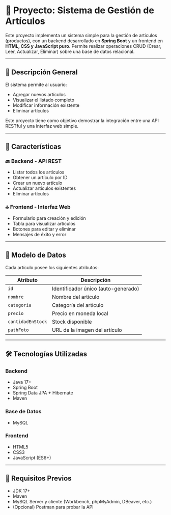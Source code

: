 # 🧾 Proyecto: Sistema de Gestión de Artículos

Este proyecto implementa un sistema simple para la gestión de artículos (productos), con un backend desarrollado en **Spring Boot** y un frontend en **HTML, CSS y JavaScript puro**. Permite realizar operaciones CRUD (Crear, Leer, Actualizar, Eliminar) sobre una base de datos relacional.

---

## 📌 Descripción General

El sistema permite al usuario:

- Agregar nuevos artículos
- Visualizar el listado completo
- Modificar información existente
- Eliminar artículos

Este proyecto tiene como objetivo demostrar la integración entre una API RESTful y una interfaz web simple.

---

## 🧩 Características

### 🔙 Backend - API REST

- Listar todos los artículos
- Obtener un artículo por ID
- Crear un nuevo artículo
- Actualizar artículos existentes
- Eliminar artículos

### 🔝 Frontend - Interfaz Web

- Formulario para creación y edición
- Tabla para visualizar artículos
- Botones para editar y eliminar
- Mensajes de éxito y error

---

## 🧾 Modelo de Datos

Cada artículo posee los siguientes atributos:

| Atributo         | Descripción                          |
|------------------|--------------------------------------|
| `id`             | Identificador único (auto-generado)  |
| `nombre`         | Nombre del artículo                  |
| `categoria`      | Categoría del artículo               |
| `precio`         | Precio en moneda local               |
| `cantidadEnStock`| Stock disponible                     |
| `pathFoto`       | URL de la imagen del artículo        |

---

## 🛠️ Tecnologías Utilizadas

### Backend
- Java 17+
- Spring Boot
- Spring Data JPA + Hibernate
- Maven

### Base de Datos
- MySQL

### Frontend
- HTML5
- CSS3
- JavaScript (ES6+)

---

## 📎 Requisitos Previos

- JDK 17+
- Maven
- MySQL Server y cliente (Workbench, phpMyAdmin, DBeaver, etc.)
- (Opcional) Postman para probar la API


